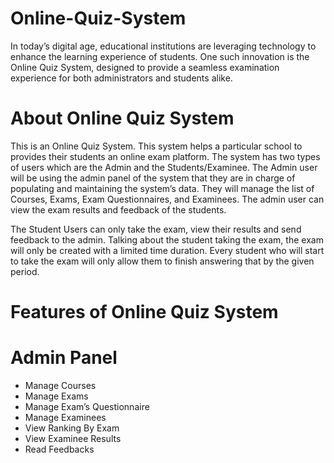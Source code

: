 # Online-Quiz-System

In today’s digital age, educational institutions are leveraging technology to enhance the learning experience of students. One such innovation is the Online Quiz System, designed to provide a seamless examination experience for both administrators and students alike.

# About Online Quiz System

This is an Online Quiz System. This system helps a particular school to provides their students an online exam platform. The system has two types of users which are the Admin and the Students/Examinee. The Admin user will be using the admin panel of the system that they are in charge of populating and maintaining the system’s data. They will manage the list of Courses, Exams, Exam Questionnaires, and Examinees. The admin user can view the exam results and feedback of the students.

The Student Users can only take the exam, view their results and send feedback to the admin. Talking about the student taking the exam, the exam will only be created with a limited time duration. Every student who will start to take the exam will only allow them to finish answering that by the given period.

# Features of Online Quiz System

# Admin Panel 
- Manage Courses
- Manage Exams
- Manage Exam’s Questionnaire
- Manage Examinees
- View Ranking By Exam
- View Examinee Results
- Read Feedbacks
